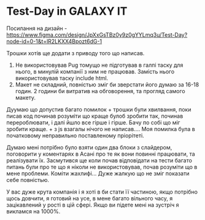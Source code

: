 # Test-Day in GALAXY IT
Посилання на дизайн - https://www.figma.com/design/JpXxGsTBz0y9z0gYYLmq3u/Test-Day?node-id=0-1&t=lR2LKXX4Bpozt6dG-1

Трошки хотів ще додати з приводу того що написав. 

1) Не використовував Pug томущо не підготував в галпі таску для нього, в минулій компанії з ним не працював. Замість нього використовував таску include html. 
2) Макет не складний, повністью зміг би зверстати його думаю за 16-18 годин. 2 години би витратив на обговорення, та прогляд самого макету. 

Дуумаю що допустив багато помилок + трошки були хвилвання, поки писав код починав розуміти що краще булоб зробити так, починав перероблювати, і далі йшло все гірше і гірше. Бачу по собі що міг зробити краще. + з js взагалы нічого не написав.... Моя помилка була в початковому неправильно поставленому пріорітеті. 

Думаю мені потрібно було взяти один два блоки з слайдером, поговорити у коментарях в Асані про те як вони повинні працювати, та реалізувати їх. 
Засмутився ще коли почав відповідати на тести багато питань були про те що я ніколи не використовував, почав розуміти що в мене проблеми. Коміти жахлифі...
Дуже жалкую що не зміг показати себе повністью.

У вас дуже крута компанія і я хоті в би стати її частиною, якщо потрібно щось довчити, я готовий на усе, в мене багато вільного часу, я зацікавлений у рості в цій сфері. Якщо ви підете мені на зустріч я викламся на 1000%.

